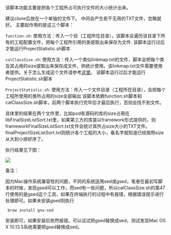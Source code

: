 该脚本功能主要是把各个工程所占可执行文件的大小统计出来。

建议clone后放在一个单独的文件下。
中间会产生若干无用的TXT文件，忽略就好。
主要起作用的是这三个脚本：

`function.sh`:
使用方法：传入一个目（工程所在目录），该脚本会遍历该目录下所有的工程配置文件，把每个工程所引用的类提取出来保存为文件.
该脚本运行过后才能运行ProjectStatistic.sh脚本	

`calClassSize.sh`:
使用方法：传入一个类似linkmap.txt的文件，脚本会把每个类及其占用的size提取出来保存成文件，供统计使用。该linkmap.txt文件需要使用者提供。关于怎么生成这个文件请参考[这里](http://blog.cnbang.net/tech/2296/)。
该脚本运行过后才能运行ProjectStatistic.sh脚本	

`ProjectStatistic.sh`:
使用方法：传入一个文件目录（工程所在目录），会把每个工程所使用的类所占用的size全部输出
该脚本依赖function.sh脚本和calClassSize.sh脚本，前两个脚本执行完毕后才最后执行，否则会找不到文件。

具体里的结果在两个文件里，比如pod有源码的库的size占用在libFinalSizeListSort.txt里，如果第三方的库是以framework形式提供的，则frameworkFinalSizeListSort.txt文件会统计其所占size大小的TXT文件。finalProjectSizeListSort.txt则统计各个工程的大小，看名字就知道已经按照size从大到小排好序了。

执行结果见下图：

![](1.png)


备注：

因为Mac操作系统兼容性的问题，不同的系统适用sed或gsed，笔者在最初写脚本的时候，发现gsed可以工作，而sed有一些问题，所以calClassSize.sh的第47行使用的是gsed这个工具，如果在终端执行的过程中有报错，根据错误提示进行处理即可。如果未安装gsed则执行

```
 brew install gnu-sed

```

安装即可，如果安装后依然报错，可以试试把gsed替换成sed，测试发现Mac OS X 10.13.5系统需要把gsed替换成sed。